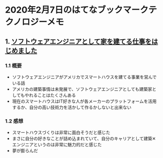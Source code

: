 # 2020年2月7日のはてなブックマークテクノロジーメモ

## 1. [ソフトウェアエンジニアとして家を建てる仕事をはじめました](https://sftt.jp/2020/02/07/building_smart_home_as_software_engineer/)

### 1.1 概要

- ソフトウェアエンジニアがアメリカでスマートハウスを建てる事業を営んでいる話
- アメリカの建築事情は未発展で、ソフトウェアエンジニアとしても建築家としてもやれることはたくさんある
- 現在のスマートハウスはIT好きな人が各メーカーのプラットフォームを活用するか、自分の高い技術力を活かして作るかしないと出来ない

### 1.2 感想

- スマートハウスづくりは非常に面白そうだと感じた
- まさに自分の好きなことが詰め込まれていて、自分のキャリアとして建築✕エンジニアというのは非常に魅力的だと感じた
- 夢が膨らんだ
